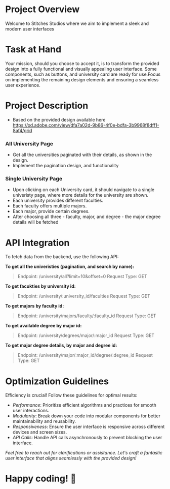 # Project Overview

Welcome to Stitches Studios where we aim to implement a sleek and modern user interfaces

# Task at Hand

Your mission, should you choose to accept it, is to transform the provided design into a fully functional and visually appealing user interface. Some components, such as buttons, and university card are ready for use.Focus on implementing the remaining design elements and ensuring a seamless user experience.

# Project Description

- Based on the provided design available here https://xd.adobe.com/view/dfa7a02d-9b86-4f0e-bdfa-3b9968f8dff1-8af4/grid

### All University Page

- Get all the universities paginated with their details, as shown in the design.
- Implement the pagination design, and functionality

### Single University Page

- Upon clicking on each University card, it should navigate to a single univeristy page, where more details for the university are shown.
- Each university provides different faculties.
- Each faculty offers multiple majors.
- Each major, provide certain degrees.
- After choosing all three - faculty, major, and degree - the major degree details will be fetched

# API Integration

To fetch data from the backend, use the following API:

**To get all the univeristies (pagination, and search by name):**

> Endpoint: /university/all?limit=10&offset=0
> Request Type: GET

**To get facukties by university id:**

> Endpoint: /university/:university_id/faculties
> Request Type: GET

**To get majors by faculty id:**

> Endpoint: /university/majors/faculty/:faculty_id
> Request Type: GET

**To get available degree by major id:**

> Endpoint: /university/degrees/major/:major_id
> Request Type: GET

**To get major degree details, by major and degree id:**

> Endpoint: /university/major/:major_id/degree/:degree_id
> Request Type: GET

# Optimization Guidelines

Efficiency is crucial! Follow these guidelines for optimal results:

- _Performance_: Prioritize efficient algorithms and practices for smooth user interactions.
- _Modularity_: Break down your code into modular components for better maintainability and reusability.
- _Responsiveness_: Ensure the user interface is responsive across different devices and screen sizes.
- _API Calls_: Handle API calls asynchronously to prevent blocking the user interface.

_Feel free to reach out for clarifications or assistance. Let's craft a fantastic user interface that aligns seamlessly with the provided design!_

# Happy coding! 🚀
